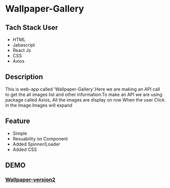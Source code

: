 # Wallpaper-Gallery

## Tach Stack User
 - HTML
 - Jabascript 
 - React Js
 - CSS
 - Axios
 ## Description 
  This is web-app called 'Wallpaper-Gallery'.Here we are making an API call to get the all images list and other information.To make an API we are using package called  Axios,
All the images are display on row
When the user Click in the Image.Images will expand 
## Feature
   - Simple 
   - Resuability on Component
   - Added Spinner/Loader 
   - Added CSS
## DEMO
### [Wallpaper-version2](https://priceless-shannon-e3df34.netlify.app/)
